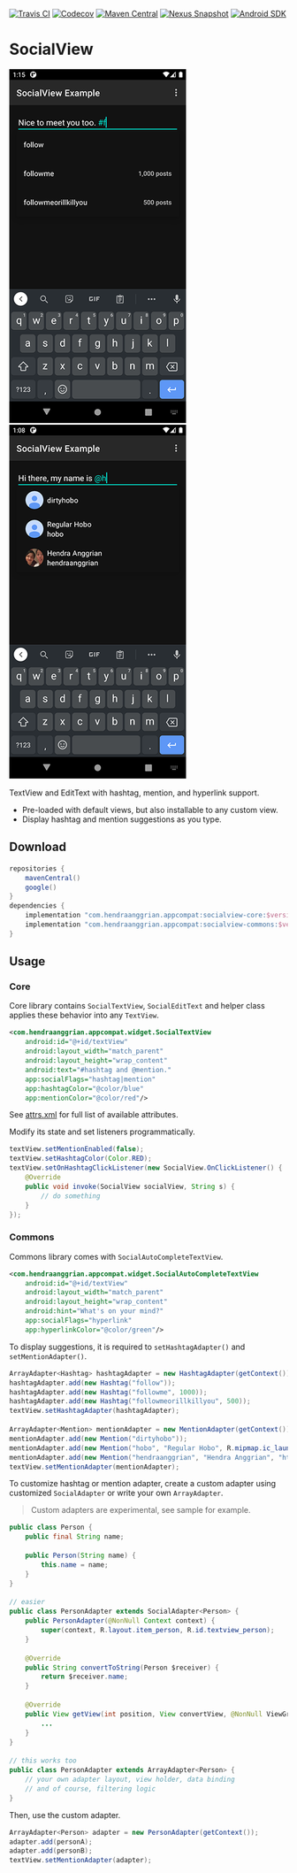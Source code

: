 [![Travis CI](https://img.shields.io/travis/com/hendraanggrian/socialview)](https://travis-ci.com/github/hendraanggrian/socialview/)
[![Codecov](https://img.shields.io/codecov/c/github/hendraanggrian/socialview)](https://codecov.io/gh/hendraanggrian/socialview/)
[![Maven Central](https://img.shields.io/maven-central/v/com.hendraanggrian.appcompat/socialview)](https://search.maven.org/artifact/com.hendraanggrian.appcompat/socialview/)
[![Nexus Snapshot](https://img.shields.io/nexus/s/com.hendraanggrian.appcompat/socialview?server=https%3A%2F%2Fs01.oss.sonatype.org)](https://s01.oss.sonatype.org/content/repositories/snapshots/com/hendraanggrian/appcompat/socialview/)
[![Android SDK](https://img.shields.io/badge/sdk-14%2B-informational)](https://developer.android.com/studio/releases/platforms/#4.0)

# SocialView

![Hashtag preview.](https://github.com/hendraanggrian/socialview/raw/assets/preview_hashtag.png)
![Mention preview.](https://github.com/hendraanggrian/socialview/raw/assets/preview_mention.png)

TextView and EditText with hashtag, mention, and hyperlink support.

- Pre-loaded with default views, but also installable to any custom view.
- Display hashtag and mention suggestions as you type.

## Download

```gradle
repositories {
    mavenCentral()
    google()
}
dependencies {
    implementation "com.hendraanggrian.appcompat:socialview-core:$version" // base widgets
    implementation "com.hendraanggrian.appcompat:socialview-commons:$version" // auto-complete EditText
}
```

## Usage

### Core

Core library contains `SocialTextView`, `SocialEditText` and helper class applies these behavior
into any `TextView`.

```xml
<com.hendraanggrian.appcompat.widget.SocialTextView
    android:id="@+id/textView"
    android:layout_width="match_parent"
    android:layout_height="wrap_content"
    android:text="#hashtag and @mention."
    app:socialFlags="hashtag|mention"
    app:hashtagColor="@color/blue"
    app:mentionColor="@color/red"/>
```

See [attrs.xml](https://github.com/HendraAnggrian/socialview/blob/master/socialview/res/values/attrs.xml)
for full list of available attributes.

Modify its state and set listeners programmatically.

```java
textView.setMentionEnabled(false);
textView.setHashtagColor(Color.RED);
textView.setOnHashtagClickListener(new SocialView.OnClickListener() {
    @Override
    public void invoke(SocialView socialView, String s) {
        // do something
    }
});
```

### Commons

Commons library comes with `SocialAutoCompleteTextView`.

```xml
<com.hendraanggrian.appcompat.widget.SocialAutoCompleteTextView
    android:id="@+id/textView"
    android:layout_width="match_parent"
    android:layout_height="wrap_content"
    android:hint="What's on your mind?"
    app:socialFlags="hyperlink"
    app:hyperlinkColor="@color/green"/>
```

To display suggestions, it is required to `setHashtagAdapter()` and `setMentionAdapter()`.

```java
ArrayAdapter<Hashtag> hashtagAdapter = new HashtagAdapter(getContext());
hashtagAdapter.add(new Hashtag("follow"));
hashtagAdapter.add(new Hashtag("followme", 1000));
hashtagAdapter.add(new Hashtag("followmeorillkillyou", 500));
textView.setHashtagAdapter(hashtagAdapter);

ArrayAdapter<Mention> mentionAdapter = new MentionAdapter(getContext());
mentionAdapter.add(new Mention("dirtyhobo"));
mentionAdapter.add(new Mention("hobo", "Regular Hobo", R.mipmap.ic_launcher));
mentionAdapter.add(new Mention("hendraanggrian", "Hendra Anggrian", "https://avatars0.githubusercontent.com/u/11507430?v=3&s=460"));
textView.setMentionAdapter(mentionAdapter);
```

To customize hashtag or mention adapter, create a custom adapter using customized `SocialAdapter` or
write your own `ArrayAdapter`.

> Custom adapters are experimental, see sample for example.

```java
public class Person {
    public final String name;

    public Person(String name) {
        this.name = name;
    }
}

// easier
public class PersonAdapter extends SocialAdapter<Person> {
    public PersonAdapter(@NonNull Context context) {
        super(context, R.layout.item_person, R.id.textview_person);
    }

    @Override
    public String convertToString(Person $receiver) {
        return $receiver.name;
    }

    @Override
    public View getView(int position, View convertView, @NonNull ViewGroup parent) {
        ...
    }
}

// this works too
public class PersonAdapter extends ArrayAdapter<Person> {
    // your own adapter layout, view holder, data binding
    // and of course, filtering logic
}
```

Then, use the custom adapter.

```java
ArrayAdapter<Person> adapter = new PersonAdapter(getContext());
adapter.add(personA);
adapter.add(personB);
textView.setMentionAdapter(adapter);
```
